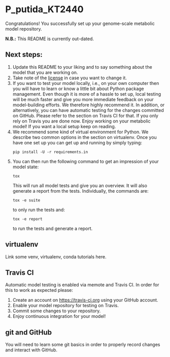 # P_putida_KT2440

Congratulations! You successfully set up your genome-scale metabolic model
repository.

**N.B.:** This README is currently out-dated.

## Next steps:

1. Update this README to your liking and to say something about the model that
   you are working on.
2. Take note of the [license](LICENSE) in case you want to change it.
3. If you want to test your model locally, i.e., on your own computer then you
   will have to learn or know a little bit about Python package management. Even
   though it is more of a hassle to set up, local testing will be much faster
   and give you more immediate feedback on your model-building efforts. We
   therefore highly recommend it. In addition, or alternatively, you can have
   automatic testing for the changes committed on GitHub. Please refer to the
   section on Travis CI for that. If you only rely on Travis you are done now.
   Enjoy working on your metabolic model! If you want a local setup keep on
   reading.
4. We recommend some kind of virtual environment for Python. We describe two
   common options in the section on virtualenv. Once you have one set up you can
   get up and running by simply typing:
   ```
   pip install -U -r requirements.in
   ```
5. You can then run the following command to get an impression of your model
   state:
   ```
   tox
   ```
   This will run all model tests and give you an overview. It will also generate
   a report from the tests. Individually, the commands are:
   ```
   tox -e suite
   ```
   to only run the tests and:
   ```
   tox -e report
   ```
   to run the tests and generate a report.

## virtualenv

Link some venv, virtualenv, conda tutorials here.

## Travis CI

Automatic model testing is enabled via memote and Travis CI. In order for this
to work as expected please:

1. Create an account on https://travis-ci.org using your GitHub account.
2. Enable your model repository for testing on Travis.
3. Commit some changes to your repository.
3. Enjoy continuous integration for your model!

## git and GitHub

You will need to learn some git basics in order to properly record changes and
interact with GitHub.
